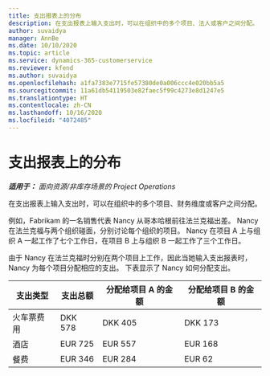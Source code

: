 ```yaml
---
title: 支出报表上的分布
description: 在支出报表上输入支出时，可以在组织中的多个项目、法人或客户之间分配。
author: suvaidya
manager: AnnBe
ms.date: 10/10/2020
ms.topic: article
ms.service: dynamics-365-customerservice
ms.reviewer: kfend
ms.author: suvaidya
ms.openlocfilehash: a1fa7383e7715fe57380de0a006ccc4e020bb5a5
ms.sourcegitcommit: 11a61db54119503e82faec5f99c4273e8d1247e5
ms.translationtype: HT
ms.contentlocale: zh-CN
ms.lasthandoff: 10/16/2020
ms.locfileid: "4072485"
---
```

# <a name="distributions-on-an-expense-report"></a>支出报表上的分布

_**适用于：** 面向资源/非库存场景的 Project Operations_

在支出报表上输入支出时，可以在组织中的多个项目、财务维度或客户之间分配。

例如，Fabrikam 的一名销售代表 Nancy 从哥本哈根前往法兰克福出差。 Nancy 在法兰克福与两个组织碰面，分别讨论每个组织的项目。 Nancy 在项目 A 上与组织 A 一起工作了七个工作日，在项目 B 上与组织 B 一起工作了三个工作日。

由于 Nancy 在法兰克福时分别在两个项目上工作，因此当她输入支出报表时，Nancy 为每个项目分配相应的支出。 下表显示了 Nancy 如何分配支出。

| 支出类型 | 支出总额 | 分配给项目 A 的金额 | 分配给项目 B 的金额 |
|--------------|----------------------|---------------------------------|---------------------------------|
| 火车票费用   | DKK 578              | DKK 405                         | DKK 173                         |
| 酒店        | EUR 725              | EUR 557                         | EUR 168                         |
| 餐费        | EUR 346              | EUR 284                         | EUR 62                          |
